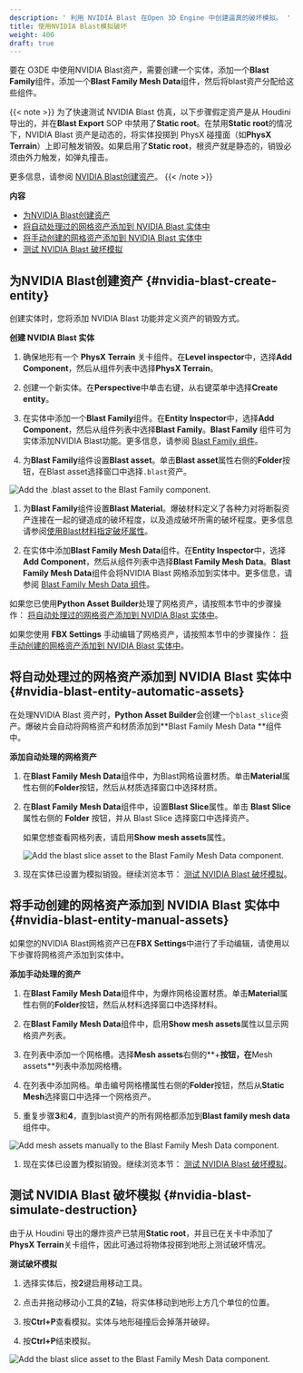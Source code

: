 ```yaml
---
description: ' 利用 NVIDIA Blast 在Open 3D Engine 中创建逼真的破坏模拟。 '
title: 使用NVIDIA Blast模拟破坏
weight: 400
draft: true
---
```




要在 O3DE 中使用NVIDIA Blast资产，需要创建一个实体，添加一个**Blast Family**组件，添加一个**Blast Family Mesh Data**组件，然后将blast资产分配给这些组件。

{{< note >}}
为了快速测试 NVIDIA Blast 仿真，以下步骤假定资产是从 Houdini 导出的，并在**Blast Export** SOP 中禁用了**Static root**。在禁用**Static root**的情况下，NVIDIA Blast 资产是动态的，将实体投掷到 PhysX 碰撞面（如**PhysX Terrain**）上即可触发销毁。如果启用了**Static root**，根资产就是静态的，销毁必须由外力触发，如弹丸撞击。

更多信息，请参阅 [NVIDIA Blast创建资产](/docs/user-guide/interactivity/physics/nvidia-blast/create-blast-asset)。
{{< /note >}}

**内容**
+ [为NVIDIA Blast创建资产](#nvidia-blast-create-entity)
+ [将自动处理过的网格资产添加到 NVIDIA Blast 实体中](#nvidia-blast-entity-automatic-assets)
+ [将手动创建的网格资产添加到 NVIDIA Blast 实体中](#nvidia-blast-entity-manual-assets)
+ [测试 NVIDIA Blast 破坏模拟](#nvidia-blast-simulate-destruction)

## 为NVIDIA Blast创建资产 {#nvidia-blast-create-entity}

创建实体时，您将添加 NVIDIA Blast 功能并定义资产的销毁方式。

**创建 NVIDIA Blast 实体**

1. 确保地形有一个 **PhysX Terrain** 关卡组件。在**Level inspector**中，选择**Add Component**，然后从组件列表中选择**PhysX Terrain**。

1. 创建一个新实体。在**Perspective**中单击右键，从右键菜单中选择**Create entity**。

1. 在实体中添加一个**Blast Family**组件。在**Entity Inspector**中，选择**Add Component**，然后从组件列表中选择**Blast Family**。**Blast Family** 组件可为实体添加NVIDIA Blast功能。更多信息，请参阅 [Blast Family 组件](/docs/user-guide/components/reference/destruction/blast-family/)。

1. 为**Blast Family**组件设置**Blast asset**。单击**Blast asset**属性右侧的**Folder**按钮，在Blast asset选择窗口中选择`.blast`资产。

![Add the .blast asset to the Blast Family component.](/images/user-guide/physx/blast/ui-blast-add-blast-asset.png)

1. 为**Blast Family**组件设置**Blast Material**。爆破材料定义了各种力对将断裂资产连接在一起的键造成的破坏程度，以及造成破坏所需的破坏程度。更多信息请参阅[使用Blast材料指定破坏属性](/docs/user-guide/interactivity/physics/nvidia-blast/materials/)。

1. 在实体中添加**Blast Family Mesh Data**组件。在**Entity Inspector**中，选择**Add Component**，然后从组件列表中选择**Blast Family Mesh Data**。**Blast Family Mesh Data**组件会将NVIDIA Blast 网格添加到实体中。更多信息，请参阅 [Blast Family Mesh Data 组件](/docs/user-guide/components/reference/destruction/blast-family-mesh-data/)。

如果您已使用**Python Asset Builder**处理了网格资产，请按照本节中的步骤操作： [将自动处理过的网格资产添加到 NVIDIA Blast 实体中](#nvidia-blast-entity-automatic-assets)。

如果您使用 **FBX Settings** 手动编辑了网格资产，请按照本节中的步骤操作： [将手动创建的网格资产添加到 NVIDIA Blast 实体中](#nvidia-blast-entity-manual-assets)。

## 将自动处理过的网格资产添加到 NVIDIA Blast 实体中 {#nvidia-blast-entity-automatic-assets}

在处理NVIDIA Blast 资产时，**Python Asset Builder**会创建一个`blast_slice`资产。爆破片会自动将网格资产和材质添加到**Blast Family Mesh Data **组件中。

**添加自动处理的网格资产**

1. 在**Blast Family Mesh Data**组件中，为Blast网格设置材质。单击**Material**属性右侧的**Folder**按钮，然后从材质选择窗口中选择材质。

1. 在**Blast Family Mesh Data**组件中，设置**Blast Slice**属性。单击 **Blast Slice** 属性右侧的 **Folder** 按钮，并从 Blast Slice 选择窗口中选择资产。

   如果您想查看网格列表，请启用**Show mesh assets**属性。

   ![Add the blast slice asset to the Blast Family Mesh Data component.](/images/user-guide/physx/blast/ui-blast-add-blast-mesh-data.png)

1. 现在实体已设置为模拟销毁。继续浏览本节： [测试 NVIDIA Blast 破坏模拟](#nvidia-blast-simulate-destruction)。

## 将手动创建的网格资产添加到 NVIDIA Blast 实体中 {#nvidia-blast-entity-manual-assets}

如果您的NVIDIA Blast网格资产已在**FBX Settings**中进行了手动编辑，请使用以下步骤将网格资产添加到实体中。

**添加手动处理的资产**

1. 在**Blast Family Mesh Data**组件中，为爆炸网格设置材质。单击**Material**属性右侧的**Folder**按钮，然后从材料选择窗口中选择材料。

1. 在**Blast Family Mesh Data**组件中，启用**Show mesh assets**属性以显示网格资产列表。

1. 在列表中添加一个网格槽。选择**Mesh assets**右侧的**+**按钮，在**Mesh assets**列表中添加网格槽。

1. 在列表中添加网格。单击编号网格槽属性右侧的**Folder**按钮，然后从**Static Mesh**选择窗口中选择一个网格资产。

1. 重复步骤**3**和**4**，直到blast资产的所有网格都添加到**Blast family mesh data**组件中。

![Add mesh assets manually to the Blast Family Mesh Data component.](/images/user-guide/physx/blast/ui-blast-family-mesh-data-add-mesh.png)

1. 现在实体已设置为模拟销毁。继续浏览本节： [测试 NVIDIA Blast 破坏模拟](#nvidia-blast-simulate-destruction)。

## 测试 NVIDIA Blast 破坏模拟 {#nvidia-blast-simulate-destruction}

由于从 Houdini 导出的爆炸资产已禁用**Static root**，并且已在关卡中添加了**PhysX Terrain**关卡组件，因此可通过将物体投掷到地形上测试破坏情况。

**测试破坏模拟**

1. 选择实体后，按**2**键启用移动工具。

1. 点击并拖动移动小工具的**Z**轴，将实体移动到地形上方几个单位的位置。

1.  按**Ctrl+P**查看模拟。实体与地形碰撞后会掉落并破碎。

1.  按**Ctrl+P**结束模拟。

![Add the blast slice asset to the Blast Family Mesh Data component.](/images/user-guide/physx/blast/anim-nvidia-blast-view-simulation.gif)

